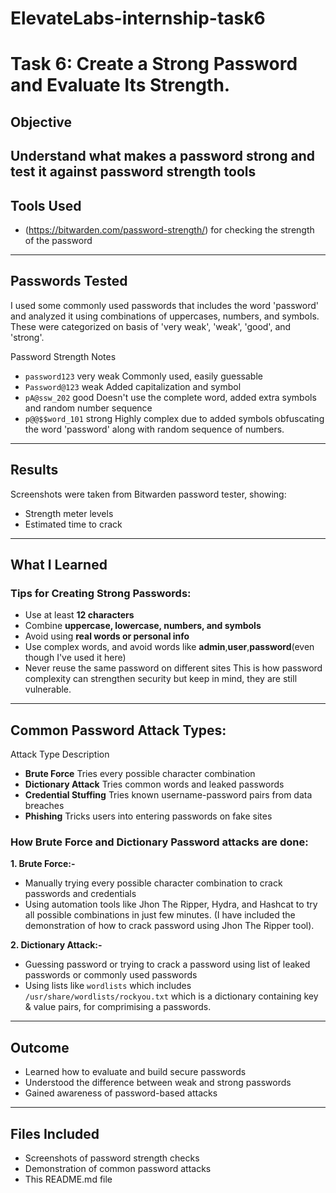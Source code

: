 # ElevateLabs-internship-task6

# Task 6: Create a Strong Password and Evaluate Its Strength.

## Objective
Understand what makes a password strong and test it against password strength tools
---

## Tools Used
- (https://bitwarden.com/password-strength/) for checking the strength of the password

---

## Passwords Tested
I used some commonly used passwords that includes the word 'password' and analyzed it using combinations of uppercases, numbers, and symbols.
These were categorized on basis of 'very weak', 'weak', 'good', and 'strong'.

 Password                 Strength          Notes                                      

- `password123`            very weak     Commonly used, easily guessable            
- `Password@123`           weak          Added capitalization and symbol           
- `pA@ssw_202`             good          Doesn't use the complete word, added extra symbols and random number sequence            
- `p@@$$word_101`          strong        Highly complex due to added symbols obfuscating the word 'password' along with random sequence of numbers.                  

---

## Results
Screenshots were taken from Bitwarden password tester, showing:
- Strength meter levels
- Estimated time to crack

---

## What I Learned

### Tips for Creating Strong Passwords:
- Use at least **12 characters**
- Combine **uppercase, lowercase, numbers, and symbols**
- Avoid using **real words or personal info**
- Use complex words, and avoid words like **admin**,**user**,**password**(even though I've used it here)
- Never reuse the same password on different sites
This is how password complexity can strengthen security but keep in mind, they are still vulnerable.
---

## Common Password Attack Types:

Attack Type                Description 

- **Brute Force**          Tries every possible character combination
- **Dictionary Attack**    Tries common words and leaked passwords 
- **Credential Stuffing**  Tries known username-password pairs from data breaches 
- **Phishing**             Tricks users into entering passwords on fake sites 

### How Brute Force and Dictionary Password attacks are done:
**1. Brute Force:-**
- Manually trying every possible character combination to crack passwords and credentials
- Using automation tools like Jhon The Ripper, Hydra, and Hashcat to try all possible combinations in just few minutes.
(I have included the demonstration of how to crack password using Jhon The Ripper tool).

**2. Dictionary Attack:-**
- Guessing password or trying to crack a password using list of leaked passwords or commonly used passwords
- Using lists like `wordlists` which includes `/usr/share/wordlists/rockyou.txt` which is a dictionary containing key & value pairs, for comprimising a passwords.

---

## Outcome
- Learned how to evaluate and build secure passwords  
- Understood the difference between weak and strong passwords  
- Gained awareness of password-based attacks

---

## Files Included
- Screenshots of password strength checks
- Demonstration of common password attacks
- This README.md file
